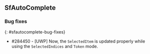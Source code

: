 ## SfAutoComplete

### Bug fixes
{: #sfautocomplete-bug-fixes}

* \#284450 - [UWP] Now, the `SelectedItem` is updated properly while using the `SelectedIndices` and `Token` mode.
